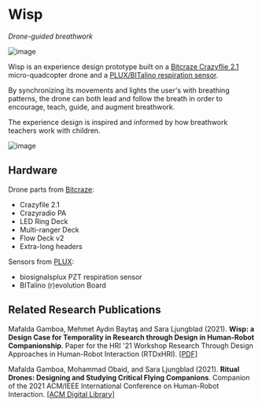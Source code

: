 # Wisp

*Drone-guided breathwork*

![image](https://user-images.githubusercontent.com/1661078/133905635-a8c8c75d-d044-445e-a5ed-cc29f1b67bbf.png)

Wisp is an experience design prototype built on a [Bitcraze Crazyflie 2.1](https://www.bitcraze.io/) micro-quadcopter drone and a [PLUX/BITalino respiration sensor](https://plux.info/).

By synchronizing its movements and lights the user's with breathing patterns, the drone can both lead and follow the breath in order to encourage, teach, guide, and augment breathwork. 

The experience design is inspired and informed by how breathwork teachers work with children.

![image](https://user-images.githubusercontent.com/1661078/133905716-d94cf82b-4945-4aab-a3fb-4b31a2e94cc7.png)

## Hardware

Drone parts from [Bitcraze](https://www.bitcraze.io/):

- Crazyfile 2.1
- Crazyradio PA
- LED Ring Deck
- Multi-ranger Deck
- Flow Deck v2
- Extra-long headers

Sensors from [PLUX](https://plux.info/content/9-about-us):

- biosignalsplux PZT respiration sensor
- BITalino (r)evolution Board

## Related Research Publications

Mafalda Gamboa, Mehmet Aydın Baytaş and Sara Ljungblad (2021). **Wisp: a Design Case for Temporality in Research through Design in Human-Robot Companionship**. Paper for the HRI '21 Workshop Research Through Design Approaches in Human-Robot Interaction (RTDxHRI). [\[PDF\]](https://www.baytas.net/research/pub/2021_HRI_Wisp.pdf)

Mafalda Gamboa, Mohammad Obaid, and Sara Ljungblad (2021). **Ritual Drones: Designing and Studying Critical Flying Companions**. Companion of the 2021 ACM/IEEE International Conference on Human-Robot Interaction. [\[ACM Digital Library\]](https://dl.acm.org/doi/abs/10.1145/3434074.3446363)
